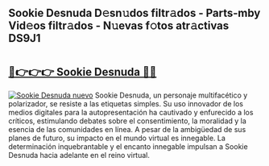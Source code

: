 ## Sookie Desnuda D𝚎sn𝚞dos filtr𝚊dos - Parts-mby Vid𝚎os filtr𝚊dos - N𝚞evas f𝚘tos atr𝚊ctivas DS9J1

# <h2><a href="http://mbc50y.tromn.icu/?c=Sookie+Desnuda">🔗👉👉👉 Sookie Desnuda 🔗🔗</a></h2>

[![Sookie Desnuda nuevo](https://i.imgur.com/pEAQMta.gif)](http://mbc50y.tromn.icu/?c=Sookie+Desnuda)
Sookie Desnuda, un personaje multifacético y polarizador, se resiste a las etiquetas simples. Su uso innovador de los medios digitales para la autopresentación ha cautivado y enfurecido a los críticos, estimulando debates sobre el consentimiento, la moralidad y la esencia de las comunidades en línea. A pesar de la ambigüedad de sus planes de futuro, su impacto en el mundo virtual es innegable. La determinación inquebrantable y el encanto innegable impulsan a Sookie Desnuda hacia adelante en el reino virtual.
